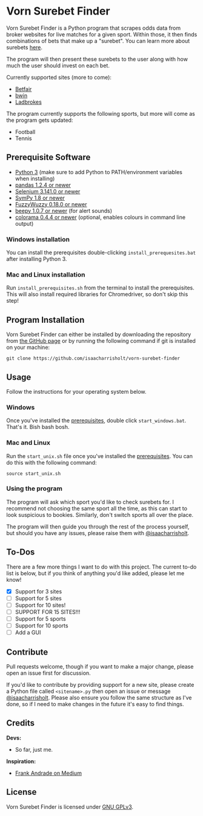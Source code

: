 # Vorn Surebet Finder

Vorn Surebet Finder is a Python program that scrapes odds data from broker websites for live matches for a given sport.
Within those, it then finds combinations of bets that make up a "surebet". You can learn more about surebets
[here](https://betblazers.com/guide/sure-bets).

The program will then present these surebets to the user along with how much the user should invest on each bet.

Currently supported sites (more to come):
- [Betfair](https://www.betfair.com/sport/)
- [bwin](https://sports.bwin.com/en/sports)
- [Ladbrokes](https://sports.ladbrokes.com/)

The program currently supports the following sports, but more will come as the program gets updated:
- Football
- Tennis

## Prerequisite Software

- [Python 3](https://www.python.org/) (make sure to add Python to PATH/environment variables when installing)
- [pandas 1.2.4 or newer](https://pandas.pydata.org/)
- [Selenium 3.141.0 or newer](https://github.com/SeleniumHQ/selenium/)
- [SymPy 1.8 or newer](https://www.sympy.org/en/index.html)
- [FuzzyWuzzy 0.18.0 or newer](https://github.com/seatgeek/fuzzywuzzy)
- [beepy 1.0.7 or newer](https://pypi.org/project/beepy/) (for alert sounds)
- [colorama 0.4.4 or newer](https://pypi.org/project/colorama/) (optional, enables colours in command line output)

### Windows installation

You can install the prerequisites double-clicking `install_prerequesites.bat` after installing Python 3.

### Mac and Linux installation

Run `install_prerequisites.sh` from the terminal to install the prerequisites. This will also install required libraries
for Chromedriver, so don't skip this step!

## Program Installation

Vorn Surebet Finder can either be installed by downloading the repository from
[the GitHub page](https://github.com/isaacharrisholt/vorn-surebet-finder) or by running the following command if git
is installed on your machine:
```commandline
git clone https://github.com/isaacharrisholt/vorn-surebet-finder
```

## Usage
     
Follow the instructions for your operating system below.

### Windows

Once you've installed the [prerequisites](#prerequisite-software), double click `start_windows.bat`. That's it. Bish 
bash bosh.

### Mac and Linux

Run the `start_unix.sh` file once you've installed the [prerequisites](#prerequisite-software). You can do this with the
following command:

```commandline
source start_unix.sh
```

### Using the program

The program will ask which sport you'd like to check surebets for. I recommend not choosing the same sport all the time,
as this can start to look suspicious to bookies. Similarly, don't switch sports all over the place.

The program will then guide you through the rest of the process yourself, but should you have any issues, please raise
them with [@isaacharrisholt](https://github.com/isaacharrisholt).

## To-Dos

There are a few more things I want to do with this project. The current to-do list is below, but if you think of
anything you'd like added, please let me know!

- [x] Support for 3 sites
- [ ] Support for 5 sites
- [ ] Support for 10 sites!
- [ ] SUPPORT FOR 15 SITES!!!
- [ ] Support for 5 sports
- [ ] Support for 10 sports
- [ ] Add a GUI

## Contribute

Pull requests welcome, though if you want to make a major change, please open an issue first for discussion.

If you'd like to contribute by providing support for a new site, please create a Python file called `<sitename>.py` then
open an issue or message [@isaacharrisholt](https://github.com/isaacharrisholt). Please also ensure you follow the same
structure as I've done, so if I need to make changes in the future it's easy to find things.

## Credits

**Devs:**
- So far, just me.

**Inspiration:**
- [Frank Andrade on Medium](https://frank-andrade.medium.com/)

## License

Vorn Surebet Finder is licensed under [GNU GPLv3](https://www.gnu.org/licenses/gpl-3.0.en.html).
